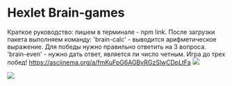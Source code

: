 # Hexlet Brain-games

 Краткое руководство: 
 пишем в терминале - npm link. После загрузки пакета выполняем команду:
 'brain-calc' - выводится арифметическое выражение. Для победы нужно правильно ответить на 3 вопроса.
 'brain-even' - нужно дать ответ, является ли число четным. Игра до трех побед!
 https://asciinema.org/a/fmKuFpG6AGBvRGzSlwCDpLtFa
<a href="https://codeclimate.com/github/codeclimate/codeclimate/maintainability"><img src="https://api.codeclimate.com/v1/badges/a99a88d28ad37a79dbf6/maintainability" /></a>

![](https://github.com/possesion/frontend-project-lvl1/workflows/frontend-project-actions/badge.svg)

